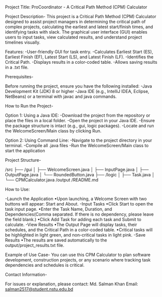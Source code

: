 Project Title: ProCoordinator - A Critical Path Method (CPM) Calculator

Project Description-
This project is a Critical Path Method (CPM) Calculator designed to assist project managers in determining the critical path of complex projects, calculating the earliest and latest start/finish times, and identifying tasks with slack. The graphical user interface (GUI) enables users to input tasks, view calculated results, and understand project timelines visually.

Features:
-User-friendly GUI for task entry.
-Calculates Earliest Start (ES), Earliest Finish (EF), Latest Start (LS), and Latest Finish (LF).
-Identifies the Critical Path.
-Displays results in a color-coded table.
-Allows saving results in a .txt file.

Prerequisites-

Before running the project, ensure you have the following installed:
	-Java Development Kit (JDK) 8 or higher
	-Java IDE (e.g., IntelliJ IDEA, Eclipse, NetBeans) or a terminal with javac and java commands.

How to Run the Project-

Option 1: Using a Java IDE:
	-Download the project from the repository or place the files in a local folder.
	-Open the project in your Java IDE.
	-Ensure the package structure is intact (e.g., gui, logic packages).
	-Locate and run the WelcomeScreen/Main class by clicking Run.

Option 2: Using Command Line:
	-Navigate to the project directory in your terminal.
	-Compile all .java files
	-Run the WelcomeScreen/Main class to start the application

Project Structure-

/src
 ├── /gui
 │    ├── WelcomeScreen.java
 │    ├── InputPage.java
 │    ├── OutputPage.java
 │    └── RoundedButton.java
 ├── /logic
 │    ├── Task.java
 │    └── CPMCalculator.java
/output
/README.md 


How to Use:

-Launch the Application
	•Upon launching, a Welcome Screen with two buttons will appear: Start and About.
-Input Tasks
	•Click Start to open the task input page.
	•Enter the Task Name, Duration, and Dependencies(Comma separated. If there is no dependency, please leave the field 	 blank.)
	•Click Add Task for adding each task and Submit to calculate.
-View Results
	•The Output Page will display tasks, their schedules, and the Critical Path in a color-coded table.
	•Critical tasks will be highlighted in light green, and non-critical tasks in light pink.
-Save Results
	•The results are saved automatically to the output/project_results.txt file.


Example of Use Case-
You can use this CPM Calculator to plan software development, construction projects, or any scenario where tracking task dependencies and schedules is critical.


Contact Information-

For issues or explanation, please contact:
Md. Salman Khan
Email: salman2517@student.nstu.edu.bd
